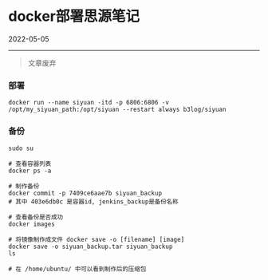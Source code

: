 # docker部署思源笔记

2022-05-05  


---



> 文章废弃

### 部署

```shell
docker run --name siyuan -itd -p 6806:6806 -v /opt/my_siyuan_path:/opt/siyuan --restart always b3log/siyuan
```

### 备份

```shell
sudo su

# 查看容器列表
docker ps -a

# 制作备份
docker commit -p 7409ce6aae7b siyuan_backup
# 其中 403e6db0c 是容器id, jenkins_backup是备份名称

# 查看备份是否成功
docker images

# 将镜像制作成文件 docker save -o [filename] [image]
docker save -o siyuan_backup.tar siyuan_backup
ls

# 在 /home/ubuntu/ 中可以看到制作后的压缩包
```